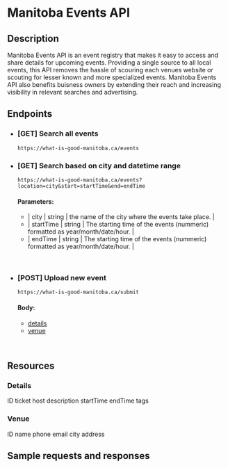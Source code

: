 # Manitoba Events API

## Description

Manitoba Events API is an event registry that makes it easy to access and share details for upcoming events. Providing a single source to all local events, this API removes the hassle of scouring each venues website or scouting for lesser known and more specialized events. Manitoba Events API also benefits buisness owners by extending their reach and increasing visibility in relevant searches and advertising.

## Endpoints
- ### [GET] Search all events
    ```https://what-is-good-manitoba.ca/events```

- ### [GET] Search based on city and datetime range
    ```https://what-is-good-manitoba.ca/events?location=city&start=startTime&end=endTime```

    #### Parameters: 
    - | city | string | the name of the city where the events  take place. |
    - | startTime | string | The starting time of the events (nummeric) formatted as year/month/date/hour. |
    - | endTime | string | The starting time of the events (nummeric) formatted as year/month/date/hour. |

<br>

- ### [POST] Upload new event
    ```https://what-is-good-manitoba.ca/submit```

    #### Body: 
    - [details](#details)
    - [venue](#venue)

<br>

## Resources

### Details
ID
ticket
host
description
startTime
endTime
tags

### Venue
ID 
name
phone
email
city
address

## Sample requests and responses